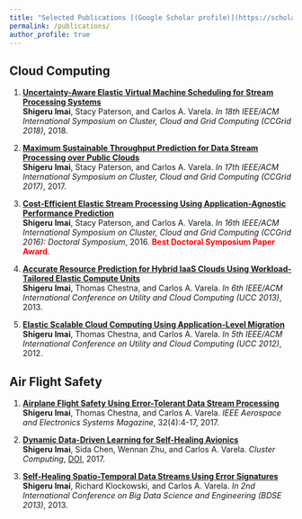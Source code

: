 ```yaml
---
title: "Selected Publications [(Google Scholar profile)](https://scholar.google.com/citations?user=9L6jseIAAAAJ&hl=en)"
permalink: /publications/
author_profile: true
---
```


## Cloud Computing

1. **[Uncertainty-Aware Elastic Virtual Machine Scheduling for Stream Processing Systems](../files/papers/ccgrid2018.pdf)** <br>
**Shigeru Imai**, Stacy Paterson, and Carlos A. Varela. *In 18th IEEE/ACM International Symposium on Cluster, Cloud and Grid Computing (CCGrid 2018)*, 2018. 

1. **[Maximum Sustainable Throughput Prediction for Data Stream Processing over Public Clouds](../files/papers/ccgrid2017.pdf)** <br>
**Shigeru Imai**, Stacy Paterson, and Carlos A. Varela. *In 17th IEEE/ACM International Symposium on Cluster, Cloud and Grid Computing (CCGrid 2017)*, 2017.

1. **[Cost-Efficient Elastic Stream Processing Using Application-Agnostic Performance Prediction](../files/papers/ccgrid2016-phd.pdf)** <br>
**Shigeru Imai**, Stacy Paterson, and Carlos A. Varela. *In 16th IEEE/ACM International Symposium on Cluster, Cloud and Grid Computing (CCGrid 2016): Doctoral Symposium*, 2016. <b> <span style="color:red">Best Doctoral Symposium Paper Award</span></b>.

1. **[Accurate Resource Prediction for Hybrid IaaS Clouds Using Workload-Tailored Elastic Compute Units](../files/papers/ucc2013.pdf)** <br>
**Shigeru Imai**, Thomas Chestna, and Carlos A. Varela. *In 6th IEEE/ACM International Conference on Utility and Cloud Computing (UCC 2013)*, 2013.

1. **[Elastic Scalable Cloud Computing Using Application-Level Migration](../files/papers/ucc2012.pdf)** <br>
**Shigeru Imai**, Thomas Chestna, and Carlos A. Varela. *In 5th IEEE/ACM International Conference on Utility and Cloud Computing (UCC 2012)*, 2012.


## Air Flight Safety

1. **[Airplane Flight Safety Using Error-Tolerant Data Stream Processing](../files/papers/pilots-aesm.pdf)** <br>
**Shigeru Imai**, Thomas Chestna, and Carlos A. Varela. *IEEE Aerospace and Electronics Systems Magazine*, 32(4):4-17, 2017.

1. **[Dynamic Data-Driven Learning for Self-Healing Avionics](../files/papers/pilots-cluster.pdf)** <br>
**Shigeru Imai**, Sida Chen, Wennan Zhu, and Carlos A. Varela. *Cluster Computing*, [DOI](https://doi.org/10.1007/s10586-017-1291-8), 2017. 

1. **[Self-Healing Spatio-Temporal Data Streams Using Error Signatures](../files/papers/bdse2013.pdf)** <br>
**Shigeru Imai**, Richard Klockowski, and Carlos A. Varela. *In 2nd International Conference on Big Data Science and Engineering (BDSE 2013)*, 2013.


